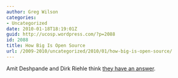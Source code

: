```yaml
---
author: Greg Wilson
categories:
- Uncategorized
date: 2010-01-18T18:19:01Z
guid: http://ucosp.wordpress.com/?p=2088
id: 2088
title: How Big Is Open Source
url: /2009-2010/uncategorized/2010/01/how-big-is-open-source/
---
```


Amit Deshpande and Dirk Riehle think [they have an answer](http://dirkriehle.com/publications/2008/the-total-growth-of-open-source/).